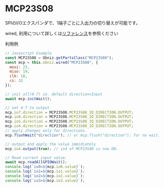 # MCP23S08

SPIのI/Oエクスパンダで、1端子ごとに入出力の切り替えが可能です。

wired, 利用について詳しくは[リファレンス](https://obniz.github.io/obniz/obnizjs/classes/parts.mcp23s08.mcp23s08.html)を参照ください

利用例

```Javascript
// Javascript Example
const MCP23S08 = Obniz.getPartsClass("MCP23S08");
const mcp = this.obniz.wired("MCP23S08", {
  mosi: 23,
  miso: 19,
  clk: 18,
  cs: 32
});

// init all(0-7) io. default direction=Input
await mcp.initWait();

// set 4-7 to output
mcp.io7.direction = MCP23S08.MCP23S08_IO_DIRECTION.OUTPUT;
mcp.io6.direction = MCP23S08.MCP23S08_IO_DIRECTION.OUTPUT;
mcp.io5.direction = MCP23S08.MCP23S08_IO_DIRECTION.OUTPUT;
mcp.io4.direction = MCP23S08.MCP23S08_IO_DIRECTION.OUTPUT;
// apply changes only for directions.
mcp.flushWait("direction"); // or mcp.flush("direction"); for no wait.

// output and apply the value immidiately
mcp.io4.output(true); // io4 of MCP23S08 is now ON.

// Read current input value.
await mcp.readAllGPIOWait();
console.log(`io0=${mcp.io0.value}`);
console.log(`io1=${mcp.io1.value}`);
console.log(`io2=${mcp.io2.value}`);
console.log(`io3=${mcp.io3.value}`);

```